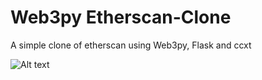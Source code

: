 # Web3py Etherscan-Clone

A simple clone of etherscan using Web3py, Flask and ccxt

![Alt text](https://github.com/nicolaspartridge/web3py---etherscan-clone/blob/images/home.png)
